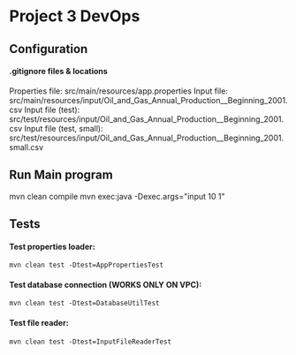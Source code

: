 # Project 3 DevOps

## Configuration
#### .gitignore files & locations
Properties file: src/main/resources/app.properties
Input file: src/main/resources/input/Oil_and_Gas_Annual_Production__Beginning_2001.csv
Input file (test): src/test/resources/input/Oil_and_Gas_Annual_Production__Beginning_2001.csv
Input file (test, small): src/test/resources/input/Oil_and_Gas_Annual_Production__Beginning_2001.small.csv

## Run Main program
mvn clean compile
mvn exec:java -Dexec.args="input 10 1"

## Tests
#### Test properties loader:
    mvn clean test -Dtest=AppPropertiesTest
#### Test database connection (WORKS ONLY ON VPC):
    mvn clean test -Dtest=DatabaseUtilTest
#### Test file reader:
    mvn clean test -Dtest=InputFileReaderTest
